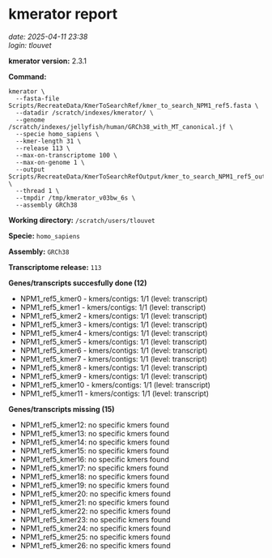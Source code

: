 # kmerator report
*date: 2025-04-11 23:38*  
*login: tlouvet*

**kmerator version:** 2.3.1

**Command:**

```
kmerator \
  --fasta-file Scripts/RecreateData/KmerToSearchRef/kmer_to_search_NPM1_ref5.fasta \
  --datadir /scratch/indexes/kmerator/ \
  --genome /scratch/indexes/jellyfish/human/GRCh38_with_MT_canonical.jf \
  --specie homo_sapiens \
  --kmer-length 31 \
  --release 113 \
  --max-on-transcriptome 100 \
  --max-on-genome 1 \
  --output Scripts/RecreateData/KmerToSearchRefOutput/kmer_to_search_NPM1_ref5_output \
  --thread 1 \
  --tmpdir /tmp/kmerator_v03bw_6s \
  --assembly GRCh38
```

**Working directory:** `/scratch/users/tlouvet`

**Specie:** `homo_sapiens`

**Assembly:** `GRCh38`

**Transcriptome release:** `113`

**Genes/transcripts succesfully done (12)**

- NPM1_ref5_kmer0 - kmers/contigs: 1/1 (level: transcript)
- NPM1_ref5_kmer1 - kmers/contigs: 1/1 (level: transcript)
- NPM1_ref5_kmer2 - kmers/contigs: 1/1 (level: transcript)
- NPM1_ref5_kmer3 - kmers/contigs: 1/1 (level: transcript)
- NPM1_ref5_kmer4 - kmers/contigs: 1/1 (level: transcript)
- NPM1_ref5_kmer5 - kmers/contigs: 1/1 (level: transcript)
- NPM1_ref5_kmer6 - kmers/contigs: 1/1 (level: transcript)
- NPM1_ref5_kmer7 - kmers/contigs: 1/1 (level: transcript)
- NPM1_ref5_kmer8 - kmers/contigs: 1/1 (level: transcript)
- NPM1_ref5_kmer9 - kmers/contigs: 1/1 (level: transcript)
- NPM1_ref5_kmer10 - kmers/contigs: 1/1 (level: transcript)
- NPM1_ref5_kmer11 - kmers/contigs: 1/1 (level: transcript)


**Genes/transcripts missing (15)**

- NPM1_ref5_kmer12: no specific kmers found
- NPM1_ref5_kmer13: no specific kmers found
- NPM1_ref5_kmer14: no specific kmers found
- NPM1_ref5_kmer15: no specific kmers found
- NPM1_ref5_kmer16: no specific kmers found
- NPM1_ref5_kmer17: no specific kmers found
- NPM1_ref5_kmer18: no specific kmers found
- NPM1_ref5_kmer19: no specific kmers found
- NPM1_ref5_kmer20: no specific kmers found
- NPM1_ref5_kmer21: no specific kmers found
- NPM1_ref5_kmer22: no specific kmers found
- NPM1_ref5_kmer23: no specific kmers found
- NPM1_ref5_kmer24: no specific kmers found
- NPM1_ref5_kmer25: no specific kmers found
- NPM1_ref5_kmer26: no specific kmers found
